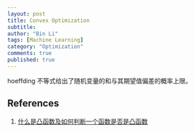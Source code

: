 ```yaml
---
layout: post
title: Convex Optimization
subtitle: 
author: "Bin Li"
tags: [Machine Learning]
category: "Optimization"
comments: true
published: true
---
```



hoeffding 不等式给出了随机变量的和与其期望值偏差的概率上限。


## References
1. [什么是凸函数及如何判断一个函数是否是凸函数](https://www.cnblogs.com/always-fight/p/9377554.html)